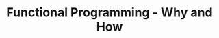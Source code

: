 ---
layout: chapter
title: Functional Programming - Why and How
description: "WebPPL (and several other PPLs) requires functional programming. This subchapter explains why, and gives a few basics if you aren't familiar with it."
is_section: false
---